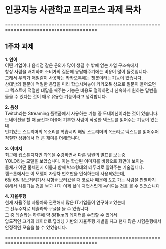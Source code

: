 # 인공지능 사관학교 프리코스 과제 목차

======================================================================================

## 1주차 과제

**1. 언어**  
   어떤 기업이나 음식점 같은 문의가 많이 생길 수 밖에 없는 사업 구조속에서  
   항상 사람을 배치하며 소비자의 질문에 응답해주기에는 비용이 많이 들것입니다.  
   그래서 우리가 매일같이 사용하는 카카오톡에는 챗봇이라는 기능이 있습니다.  
   상대방의 질문에 적절한 응답을 미리 학습시켜놓아 카카오톡 상으로 질문이 들어오면  
   그 텍스트에 적절한 대답을 해주는 기능은 비용도 절약하면서 신속하게 원하는 답변을  
   들을 수 있다는 것이 매우 유용한 기능이라고 생각합니다.  
 
  
**2. 음성**  
  Twitch라는 Streaming 플랫폼에서 사용하는 기능 중 도네이션이라는 것이 있습니다.  
  도네이션을 할 때 금전과 더불어 기부한 사람이 작성한 텍스트를 읽어주는 기능이 있는데  
  인기있는 스트리머의 목소리를 학습시켜 해당 스트리머의 목소리로 텍스트를 읽어주어  
  적절한 상황에서 더 큰 재미를 더해줍니다.  
  
  
**3. 이미지**  
  최근에 캡스톤디자인 과목을 수강하면서 다른 팀원의 발표를 보는중  
  YOLO라는 모델을 보았습니다. 이는 학습된 이미지를 바탕으로 화면에 보이는  
  물체가 어떤 물체인지 이름과 함께 박스형태의 테두리로 알려주는 기술입니다.  
  캡스톤에서는 이 모델이 자동차 번호판을 인식하는데 사용되었는데,  
  6월 6일 정보처리기사 시험을 보러갔을 때 코로나 때문에 오고 가는 사람을 판별하기  
  위해서 사용되는 것을 보고 AI가 이제 삶에 자연스럽게 녹아드는 것을 볼 수 있었습니다.  


**4. 자율주행**  
  현재 자율주행 자동차와 관련해서 많은 IT기업들이 연구하고 있는데  
  그 선두주자로 테슬라와 구글을 들 수 있습니다.  
  그 중 테슬라는 하루에 약 881km의 데이터를 수집할 수 있어서  
  압도적인 크기의 데이터로 딥러닝 기반의 자율주행 개발을 하고 현재 많은 시험운행에서  
  안정적인 모습을 볼 수 있었습니다.  


======================================================================================

